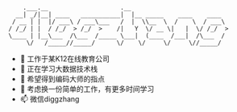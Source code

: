 ```
    .___.__                    .__                           
  __| _/|__| ____   ___________|  |__ _____    ____    ____  
 / __ | |  |/ ___\ / ___\___   /  |  \\__  \  /    \  / ___\ 
/ /_/ | |  / /_/  > /_/  >    /|   Y  \/ __ \|   |  \/ /_/  >
\____ | |__\___  /\___  /_____ \___|  (____  /___|  /\___  / 
     \/   /_____//_____/      \/    \/     \/     \//_____/  
```


- 🔭 工作于某K12在线教育公司
- 🌱 正在学习大数据技术栈
- 👯 希望得到编码大师的指点
- 🤔 考虑换一份简单的工作，有更多时间学习
- 📫 微信diggzhang
